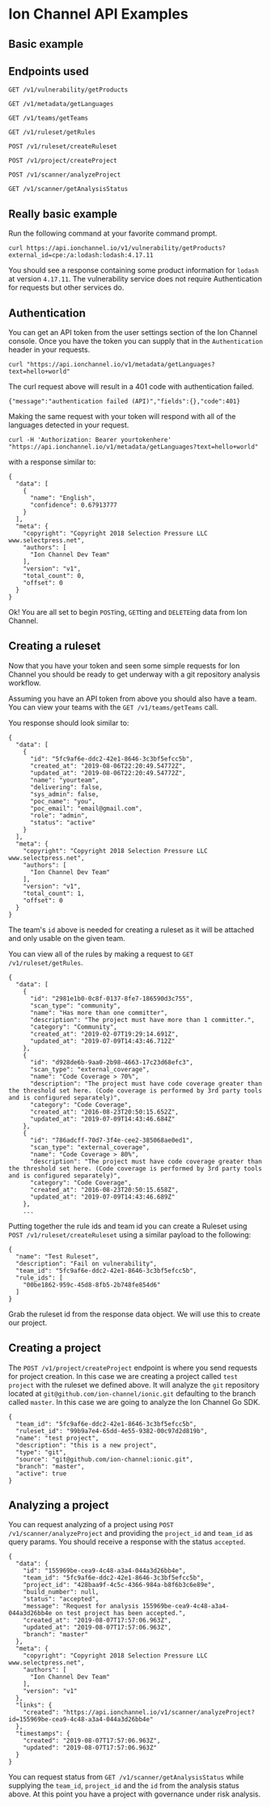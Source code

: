 # Ion Channel API Examples

## Basic example

## Endpoints used

`GET /v1/vulnerability/getProducts`

`GET /v1/metadata/getLanguages`

`GET /v1/teams/getTeams`

`GET /v1/ruleset/getRules`

`POST /v1/ruleset/createRuleset`

`POST /v1/project/createProject`

`POST /v1/scanner/analyzeProject`

`GET /v1/scanner/getAnalysisStatus`

## Really basic example

Run the following command at your favorite command prompt.

```
curl https://api.ionchannel.io/v1/vulnerability/getProducts?external_id=cpe:/a:lodash:lodash:4.17.11
```

You should see a response containing some product information for `lodash` at version `4.17.11`.  The vulnerability service does not require Authentication for requests but other services do.  

## Authentication

You can get an API token from the user settings section of the Ion Channel console.  Once you have the token you can supply that in the `Authentication` header in your requests.

```
curl "https://api.ionchannel.io/v1/metadata/getLanguages?text=hello+world"
```

The curl request above will result in a 401 code with authentication failed.

```
{"message":"authentication failed (API)","fields":{},"code":401}
```

Making the same request with your token will respond with all of the languages detected in your request.

```
curl -H 'Authorization: Bearer yourtokenhere' "https://api.ionchannel.io/v1/metadata/getLanguages?text=hello+world"
```

with a response similar to:

```
{
  "data": [
    {
      "name": "English",
      "confidence": 0.67913777
    }
  ],
  "meta": {
    "copyright": "Copyright 2018 Selection Pressure LLC www.selectpress.net",
    "authors": [
      "Ion Channel Dev Team"
    ],
    "version": "v1",
    "total_count": 0,
    "offset": 0
  }
}
```


Ok!  You are all set to begin `POST`ing, `GET`ting and `DELETE`ing data from Ion Channel.

## Creating a ruleset

Now that you have your token and seen some simple requests for Ion Channel you should be ready to get underway with a git repository analysis workflow.

Assuming you have an API token from above you should also have a team.  You can view your teams with the `GET /v1/teams/getTeams` call.

You response should look similar to:

```
{
  "data": [
    {
      "id": "5fc9af6e-ddc2-42e1-8646-3c3bf5efcc5b",
      "created_at": "2019-08-06T22:20:49.54772Z",
      "updated_at": "2019-08-06T22:20:49.54772Z",
      "name": "yourteam",
      "delivering": false,
      "sys_admin": false,
      "poc_name": "you",
      "poc_email": "email@gmail.com",
      "role": "admin",
      "status": "active"
    }
  ],
  "meta": {
    "copyright": "Copyright 2018 Selection Pressure LLC www.selectpress.net",
    "authors": [
      "Ion Channel Dev Team"
    ],
    "version": "v1",
    "total_count": 1,
    "offset": 0
  }
}
```

The team's `id` above is needed for creating a ruleset as it will be attached and only usable on the given team.

You can view all of the rules by making a request to `GET /v1/ruleset/getRules`.  

```
{
  "data": [
    {
      "id": "2981e1b0-0c8f-0137-8fe7-186590d3c755",
      "scan_type": "community",
      "name": "Has more than one committer",
      "description": "The project must have more than 1 committer.",
      "category": "Community",
      "created_at": "2019-02-07T19:29:14.691Z",
      "updated_at": "2019-07-09T14:43:46.712Z"
    },
    {
      "id": "d928de6b-9aa0-2b98-4663-17c23d68efc3",
      "scan_type": "external_coverage",
      "name": "Code Coverage > 70%",
      "description": "The project must have code coverage greater than the threshold set here. (Code coverage is performed by 3rd party tools and is configured separately)",
      "category": "Code Coverage",
      "created_at": "2016-08-23T20:50:15.652Z",
      "updated_at": "2019-07-09T14:43:46.684Z"
    },
    {
      "id": "786adcff-70d7-3f4e-cee2-385068ae0ed1",
      "scan_type": "external_coverage",
      "name": "Code Coverage > 80%",
      "description": "The project must have code coverage greater than the threshold set here. (Code coverage is performed by 3rd party tools and is configured separately)",
      "category": "Code Coverage",
      "created_at": "2016-08-23T20:50:15.658Z",
      "updated_at": "2019-07-09T14:43:46.689Z"
    },
    ...
```

Putting together the rule ids and team id you can create a Ruleset using `POST /v1/ruleset/createRuleset` using a similar payload to the following:

```
{
  "name": "Test Ruleset",
  "description": "Fail on vulnerability",
  "team_id": "5fc9af6e-ddc2-42e1-8646-3c3bf5efcc5b",
  "rule_ids": [
    "00be1862-959c-45d8-8fb5-2b748fe854d6"
  ]
}
```

Grab the ruleset id from the response data object.  We will use this to create our project.


## Creating a project

The `POST /v1/project/createProject` endpoint is where you send requests for project creation.  In this case we are creating a project called `test project` with the ruleset we defined above.  It will analyze the `git` repository located at `git@github.com/ion-channel/ionic.git` defaulting to the branch called `master`.  In this case we are going to analyze the Ion Channel Go SDK.

```
{
  "team_id": "5fc9af6e-ddc2-42e1-8646-3c3bf5efcc5b",
  "ruleset_id": "99b9a7e4-65dd-4e55-9382-00c97d2d819b",
  "name": "test project",
  "description": "this is a new project",
  "type": "git",
  "source": "git@github.com/ion-channel:ionic.git",
  "branch": "master",
  "active": true
}
```

## Analyzing a project

You can request analyzing of a project using `POST /v1/scanner/analyzeProject` and providing the `project_id` and `team_id` as query params.  You should receive a response with the status `accepted`.

```
{
  "data": {
    "id": "155969be-cea9-4c48-a3a4-044a3d26bb4e",
    "team_id": "5fc9af6e-ddc2-42e1-8646-3c3bf5efcc5b",
    "project_id": "428baa9f-4c5c-4366-984a-b8f6b3c6e89e",
    "build_number": null,
    "status": "accepted",
    "message": "Request for analysis 155969be-cea9-4c48-a3a4-044a3d26bb4e on test project has been accepted.",
    "created_at": "2019-08-07T17:57:06.963Z",
    "updated_at": "2019-08-07T17:57:06.963Z",
    "branch": "master"
  },
  "meta": {
    "copyright": "Copyright 2018 Selection Pressure LLC www.selectpress.net",
    "authors": [
      "Ion Channel Dev Team"
    ],
    "version": "v1"
  },
  "links": {
    "created": "https://api.ionchannel.io/v1/scanner/analyzeProject?id=155969be-cea9-4c48-a3a4-044a3d26bb4e"
  },
  "timestamps": {
    "created": "2019-08-07T17:57:06.963Z",
    "updated": "2019-08-07T17:57:06.963Z"
  }
}
```

You can request status from `GET /v1/scanner/getAnalysisStatus` while supplying the `team_id`, `project_id` and the `id` from the analysis status above.  At this point you have a project with governance under risk analysis.
